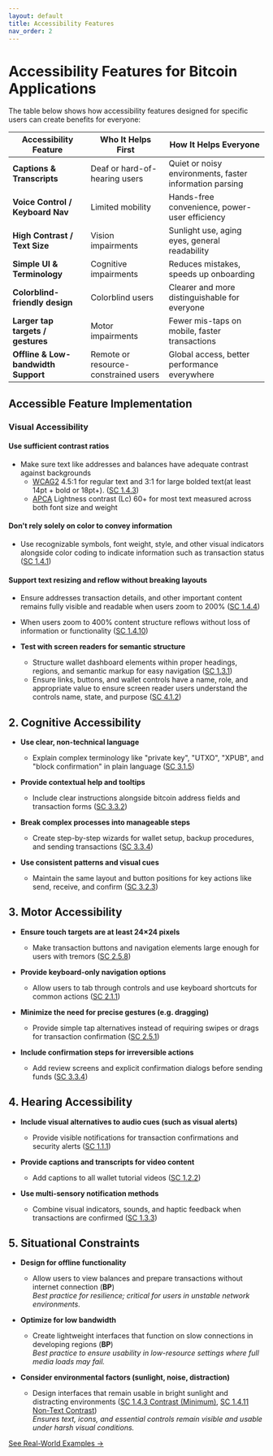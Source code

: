 ```yaml
---
layout: default
title: Accessibility Features
nav_order: 2
---
```


# Accessibility Features for Bitcoin Applications

The table below shows how accessibility features designed for specific users can create benefits for everyone:

| **Accessibility Feature** | **Who It Helps First** | **How It Helps Everyone** |
|-----------------------|--------------------|-----------------------|
| **Captions & Transcripts** | Deaf or hard-of-hearing users | Quiet or noisy environments, faster information parsing |
| **Voice Control / Keyboard Nav** | Limited mobility | Hands-free convenience, power-user efficiency |
| **High Contrast / Text Size** | Vision impairments | Sunlight use, aging eyes, general readability |
| **Simple UI & Terminology** | Cognitive impairments | Reduces mistakes, speeds up onboarding |
| **Colorblind-friendly design** | Colorblind users | Clearer and more distinguishable for everyone |
| **Larger tap targets / gestures** | Motor impairments | Fewer mis-taps on mobile, faster transactions |
| **Offline & Low-bandwidth Support** | Remote or resource-constrained users | Global access, better performance everywhere |

## Accessible Feature Implementation

### Visual Accessibility

#### **Use sufficient contrast ratios**
- Make sure text like addresses and balances have adequate contrast against backgrounds
    - [WCAG2](https://www.w3.org/TR/UNDERSTANDING-WCAG20/visual-audio-contrast-contrast.html) 4.5:1 for regular text and 3:1 for large bolded text(at least 14pt + bold or 18pt+). ([SC 1.4.3](https://www.w3.org/TR/WCAG22/#contrast-minimum))
    - [APCA](https://www.myndex.com/APCA/) Lightness contrast (Lc) 60+ for most text measured across both font size and weight
    

#### **Don't rely solely on color to convey information**
- Use recognizable symbols, font weight, style, and other visual indicators alongside color coding to indicate information such as transaction status ([SC 1.4.1](https://www.w3.org/TR/WCAG22/#use-of-color))

#### Support text resizing and reflow without breaking layouts
- Ensure addresses transaction details, and other important content remains fully visible and readable when users zoom to 200% ([SC 1.4.4](https://www.w3.org/TR/WCAG22/#resize-text))
- When users zoom to 400% content structure reflows without loss of information or functionality ([SC 1.4.10](https://www.w3.org/TR/WCAG22/#reflow))

- **Test with screen readers for semantic structure**
    - Structure wallet dashboard elements within proper headings, regions, and semantic markup for easy navigation ([SC 1.3.1](https://www.w3.org/TR/WCAG22/#info-and-relationships))
    - Ensure links, buttons, and wallet controls have a name, role, and appropriate value to ensure screen reader users understand the controls name, state, and purpose ([SC 4.1.2](https://www.w3.org/TR/WCAG22/#name-role-value))

## 2. Cognitive Accessibility

- **Use clear, non-technical language**
    - Explain complex terminology like "private key", "UTXO", "XPUB", and "block confirmation" in plain language ([SC 3.1.5](https://www.w3.org/TR/WCAG22/#reading-level))

- **Provide contextual help and tooltips**
    - Include clear instructions alongside bitcoin address fields and transaction forms ([SC 3.3.2](https://www.w3.org/TR/WCAG22/#labels-or-instructions))

- **Break complex processes into manageable steps**
    - Create step-by-step wizards for wallet setup, backup procedures, and sending transactions ([SC 3.3.4](https://www.w3.org/TR/WCAG22/#error-prevention-legal-financial-data))

- **Use consistent patterns and visual cues**
    - Maintain the same layout and button positions for key actions like send, receive, and confirm ([SC 3.2.3](https://www.w3.org/TR/WCAG22/#consistent-navigation))

## 3. Motor Accessibility

- **Ensure touch targets are at least 24×24 pixels**
    - Make transaction buttons and navigation elements large enough for users with tremors ([SC 2.5.8](https://www.w3.org/TR/WCAG22/#target-size-minimum))

- **Provide keyboard-only navigation options**
    - Allow users to tab through controls and use keyboard shortcuts for common actions ([SC 2.1.1](https://www.w3.org/TR/WCAG22/#keyboard))

- **Minimize the need for precise gestures (e.g. dragging)**
    - Provide simple tap alternatives instead of requiring swipes or drags for transaction confirmation ([SC 2.5.1](https://www.w3.org/TR/WCAG22/#pointer-gestures))

- **Include confirmation steps for irreversible actions**
    - Add review screens and explicit confirmation dialogs before sending funds ([SC 3.3.4](https://www.w3.org/TR/WCAG22/#error-prevention-legal-financial-data))

## 4. Hearing Accessibility

- **Include visual alternatives to audio cues (such as visual alerts)**
    - Provide visible notifications for transaction confirmations and security alerts ([SC 1.1.1](https://www.w3.org/TR/WCAG22/#non-text-content))

- **Provide captions and transcripts for video content**
    - Add captions to all wallet tutorial videos ([SC 1.2.2](https://www.w3.org/TR/WCAG22/#captions-prerecorded))

- **Use multi-sensory notification methods**
    - Combine visual indicators, sounds, and haptic feedback when transactions are confirmed ([SC 1.3.3](https://www.w3.org/TR/WCAG22/#sensory-characteristics))

## 5. Situational Constraints

- **Design for offline functionality**
    - Allow users to view balances and prepare transactions without internet connection (**BP**)  
    _Best practice for resilience; critical for users in unstable network environments._

- **Optimize for low bandwidth**
    - Create lightweight interfaces that function on slow connections in developing regions (**BP**)  
    _Best practice to ensure usability in low-resource settings where full media loads may fail._

- **Consider environmental factors (sunlight, noise, distraction)**
    - Design interfaces that remain usable in bright sunlight and distracting environments ([SC 1.4.3 Contrast (Minimum)](https://www.w3.org/TR/WCAG22/#contrast-minimum), [SC 1.4.11 Non-Text Contrast](https://www.w3.org/TR/WCAG22/#non-text-contrast))  
    _Ensures text, icons, and essential controls remain visible and usable under harsh visual conditions._

[See Real-World Examples →](examples.html)



